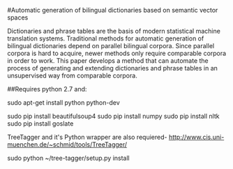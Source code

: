 #Automatic generation of bilingual dictionaries based on semantic vector spaces

Dictionaries and phrase tables are the basis of modern statistical machine translation
systems. Traditional methods for automatic generation of bilingual dictionaries
depend on parallel bilingual corpora. Since parallel corpora is hard to acquire, newer
methods only require comparable corpora in order to work. This paper develops a method
that can automate the process of generating and extending dictionaries and phrase
tables in an unsupervised way from comparable corpora.

##Requires python 2.7 and:

sudo apt-get install python python-dev 

sudo pip install beautifulsoup4
sudo pip install numpy
sudo pip install nltk
sudo pip install goslate

TreeTagger and it's Python wrapper are also requiered- http://www.cis.uni-muenchen.de/~schmid/tools/TreeTagger/

sudo python ~/tree-tagger/setup.py install

